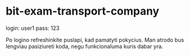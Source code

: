 # bit-exam-transport-company

login: user1
pass: 123

Po logino refreshinkite puslapi, kad pamatyti pokycius.
Man atrodo bus lengviau pasiziureti koda, negu funkcionaluma kuris dabar yra.
